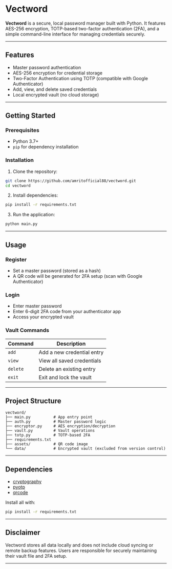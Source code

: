 # Vectword

**Vectword** is a secure, local password manager built with Python. It features AES-256 encryption, TOTP-based two-factor authentication (2FA), and a simple command-line interface for managing credentials securely.

---

## Features

- Master password authentication
- AES-256 encryption for credential storage
- Two-Factor Authentication using TOTP (compatible with Google Authenticator)
- Add, view, and delete saved credentials
- Local encrypted vault (no cloud storage)

---

## Getting Started

### Prerequisites

- Python 3.7+
- `pip` for dependency installation

### Installation

1. Clone the repository:

```bash
git clone https://github.com/amritofficial88/vectword.git
cd vectword
```

2. Install dependencies:

```bash
pip install -r requirements.txt
```

3. Run the application:

```bash
python main.py
```

---

## Usage

### Register

- Set a master password (stored as a hash)
- A QR code will be generated for 2FA setup (scan with Google Authenticator)

### Login

- Enter master password
- Enter 6-digit 2FA code from your authenticator app
- Access your encrypted vault

### Vault Commands

| Command | Description                  |
|---------|------------------------------|
| `add`   | Add a new credential entry   |
| `view`  | View all saved credentials   |
| `delete`| Delete an existing entry     |
| `exit`  | Exit and lock the vault      |

---

## Project Structure

```
vectword/
├── main.py          # App entry point
├── auth.py          # Master password logic
├── encryptor.py     # AES encryption/decryption
├── vault.py         # Vault operations
├── totp.py          # TOTP-based 2FA
├── requirements.txt
├── assets/          # QR code image
└── data/            # Encrypted vault (excluded from version control)
```

---

## Dependencies

- [cryptography](https://pypi.org/project/cryptography/)
- [pyotp](https://pypi.org/project/pyotp/)
- [qrcode](https://pypi.org/project/qrcode/)

Install all with:

```bash
pip install -r requirements.txt
```

---

## Disclaimer

Vectword stores all data locally and does not include cloud syncing or remote backup features. Users are responsible for securely maintaining their vault file and 2FA setup.



---

